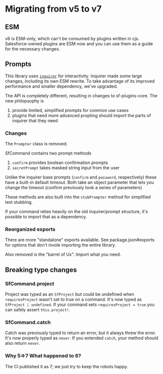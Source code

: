 # Migrating from v5 to v7

## ESM

v6 is ESM-only, which can't be consumed by plugins written in cjs. Salesforce-owned plugins are ESM now and you can use them as a guide for the necessary changes.

## Prompts

This library uses [`inquirer`](https://github.com/SBoudrias/Inquirer.js) for interactivity. Inquirer made some large changes, including its own ESM rewrite. To take advantage of its improved performance and smaller dependency, we've upgraded.

The API is completely different, resulting in changes to sf-plugins-core. The new philopsophy is

1. provide limited, simplified prompts for common use cases
2. plugins that need more advanced propting should import the parts of inquirer that they need

### Changes

The `Prompter` class is removed.

SfCommand contains two prompt methods

1. `confirm` provides boolean confirmation prompts
2. `secretPrompt` takes masked string input from the user

Unlike the inquirer base prompts (`confirm` and `password`, respectively) these have a built-in default timeout. Both take an object parameter that lets you change the timeout (confirm previously took a series of parameters)

These methods are also built into the `stubPrompter` method for simplified test stubbing.

If your command relies heavily on the old inquirer/prompt structure, it's possible to import that as a dependency.

### Reorganized exports

There are more "standalone" exports available. See package.json#exports for options that don't invole importing the entire library.

Also removed is the "barrel of Ux". Import what you need.

## Breaking type changes

### SfCommand.project

Project was typed as an `SfProject` but could be undefined when `requiresProject` wasn't set to true on a command. It's now typed as `SfProject | undefined`. If your command sets `requiresProject = true` you can safely assert `this.project!`.

### SfCommand.catch

Catch was previously typed to return an error, but it always threw the error. It's now properly typed as `never`. If you extended `catch`, your method should also return `never`.

### Why 5=>7 What happened to 6?

The CI published it as 7; we just try to keep the robots happy.
